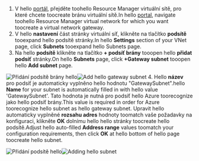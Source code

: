 1. <span data-ttu-id="a4af0-101">V hello [portál](http://portal.azure.com), přejděte toohello Resource Manager virtuální sítě, pro které chcete toocreate bránu virtuální sítě.</span><span class="sxs-lookup"><span data-stu-id="a4af0-101">In hello [portal](http://portal.azure.com), navigate toohello Resource Manager virtual network for which you want toocreate a virtual network gateway.</span></span>
2. <span data-ttu-id="a4af0-102">V hello **nastavení** část stránky virtuální síť, klikněte na tlačítko **podsítě** tooexpand hello podsítě stránky.</span><span class="sxs-lookup"><span data-stu-id="a4af0-102">In hello **Settings** section of your VNet page, click **Subnets** tooexpand hello Subnets page.</span></span>
3. <span data-ttu-id="a4af0-103">Na hello **podsítě** klikněte na tlačítko **+ podsíť brány** tooopen hello **přidat podsíť** stránky.</span><span class="sxs-lookup"><span data-stu-id="a4af0-103">On hello **Subnets** page, click **+Gateway subnet** tooopen hello **Add subnet** page.</span></span>

  <span data-ttu-id="a4af0-104">![Přidání podsítě brány hello](./media/vpn-gateway-add-gwsubnet-rm-portal-include/addgwsubnet.png "přidat podsíť brány hello")</span><span class="sxs-lookup"><span data-stu-id="a4af0-104">![Add hello gateway subnet](./media/vpn-gateway-add-gwsubnet-rm-portal-include/addgwsubnet.png "Add hello gateway subnet")</span></span>
4. <span data-ttu-id="a4af0-105">Hello **název** pro podsíť je automaticky vyplněno hello hodnotu "GatewaySubnet".</span><span class="sxs-lookup"><span data-stu-id="a4af0-105">hello **Name** for your subnet is automatically filled in with hello value 'GatewaySubnet'.</span></span> <span data-ttu-id="a4af0-106">Tato hodnota je nutná pro podsíť hello Azure toorecognize jako hello podsíť brány.</span><span class="sxs-lookup"><span data-stu-id="a4af0-106">This value is required in order for Azure toorecognize hello subnet as hello gateway subnet.</span></span> <span data-ttu-id="a4af0-107">Upravit hello automaticky vyplněné **rozsahu adres** hodnoty toomatch vaše požadavky na konfiguraci, klikněte **OK** dolnímu hello hello stránky toocreate hello podsítě.</span><span class="sxs-lookup"><span data-stu-id="a4af0-107">Adjust hello auto-filled **Address range** values toomatch your configuration requirements, then click **OK** at hello bottom of hello page toocreate hello subnet.</span></span>

  <span data-ttu-id="a4af0-108">![Přidání podsítě hello](./media/vpn-gateway-add-gwsubnet-rm-portal-include/addsubnetgw.png "přidání podsítě hello")</span><span class="sxs-lookup"><span data-stu-id="a4af0-108">![Adding hello subnet](./media/vpn-gateway-add-gwsubnet-rm-portal-include/addsubnetgw.png "Adding hello subnet")</span></span>
